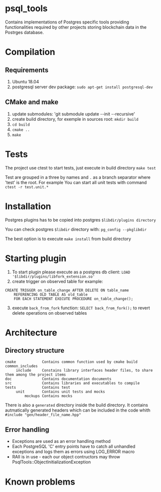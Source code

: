 # psql_tools

Contains implementations of Postgres specific tools providing functionalities required by other projects storing blockchain data in the Postrges database.

# Compilation
## Requirements
1. Ubuntu 18.04
2. postgresql server dev package: `sudo apt-get install postgresql-dev`

## CMake and make
1. update submodules: 'git submodule update --init --recursive'
1. create build directory, for exemple in sources root: `mkdir build`
2. `cd build`
3. `cmake ..`
4. `make`

# Tests
The project use ctest to start tests, just execute in build directory `make test`

Test are grouped in a three by names and `.` as a branch separator where 'test' is the root.
For example You can start all unit tests with command `ctest -r test.unit.*` 

# Installation
Postgres plugins has to be copied into postgres `$libdir/plugins directory`

You can check postgres `$libdir` directory with: `pg_config --pkglibdir`

The best option is to execute `make install` from build directory

# Starting plugin
1. To start plugin please execute as a postgres db client: `LOAD '$libdir/plugins/libfork_extension.so'` 
2. create trigger on observed table for example:
```
CREATE TRIGGER on_table_change AFTER DELETE ON table_name
    REFERENCING OLD TABLE AS old_table
    FOR EACH STATEMENT EXECUTE PROCEDURE on_table_change();
```
3. execute `back_from_fork` function: `SELECT back_from_fork();` to revert delete operations on observed tables

# Architecture
## Directory structure
   ```
   cmake            Contains common function used by cmake build
   common_includes
        include     Constains library interfaces header files, to share them among the project items
   doc              Contains documentation documents
   src              Contains libraries and executables to compile
   tests            Contains test
        unit        Contains unit tests and mocks
            mockups Contains mocks 
   ```
   
There is also a `generated` directory inside the build directory. It contains autmatically generated headers which can be included
in the code whith ```#include "gen/header_file_name.hpp"```
## Error handling
- Exceptions are used as an error handling method
- Each PostgreSQL 'C' entry points have to catch all unhandled exceptions and logs them as errors using LOG_ERROR macro
- RAII is in use - each our object contructors may throw PsqlTools::ObjectInitializationException

# Known problems
